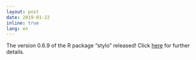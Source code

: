 ```yaml
---
layout: post
date: 2019-01-22
inline: true
lang: en
---
```


The version 0.6.9 of the R package “stylo” released! Click [here](https://github.com/computationalstylistics/stylo) for further details.
